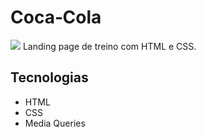 # Coca‑Cola
![](./img/Captura%20de%20Tela%202025-09-19%20às%2016.46.15.png)
Landing page de treino com HTML e CSS.

## Tecnologias
- HTML
- CSS
- Media Queries